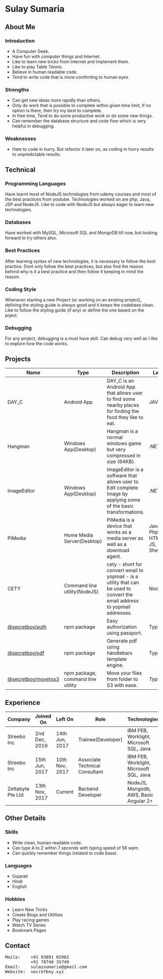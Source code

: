 # Sulay Sumaria

## About Me

### Introduction

- A Computer Geek.
- Have fun with computer things and Internet.
- Like to learn new tricks from Internet and implement them.
- Like to play Table Tennis.
- Believe in human readable code.
- Tend to write code that is more comforting to human eyes.

### Strengths

- Can get new ideas more rapidly than others.
- Only do work that is possible to complete within given time limit, If no option is there, then try my best to complete.
- In free time, Tend to do some productive work or do some new things.
- Can remember the database structure and code flow which is very helpful in debugging.

### Weaknesses

- Hate to code in hurry. But refactor it later on, as coding in hurry results to unpredictable results.

## Technical

### Programming Languages

Have learnt most of NodeJS technologies from udemy courses and most of the best practices from youtube. Technologies worked on are php, Java, JSP and NodeJS. Like to code with NodeJS but always eager to learn new technologies.

### Databases

Have worked with MySQL, Microsoft SQL and MongoDB till now, but looking forward to try others also.

### Best Practices

After learning syntax of new technologies, it is necessary to follow the best practice. Dont only follow the best practices, but also find the reason behind why is it a best practice and then follow it keeping in mind the reason.

### Coding Style

Whenever starting a new Project (or working on an existing project), defining the styling guide is always good and it keeps the codebase clean. Like to follow the styling guide (if any) or define the one based on the prject.

### Debugging

For any project, debugging is a must have skill. Can debug very well as I like to explore how the code works.

## Projects

| Name                | Type                              | Description                                                                                                                  | Language                                               | IDE            | Database | Libraries               | Hardware       |
| ------------------- | --------------------------------- | ---------------------------------------------------------------------------------------------------------------------------- | ------------------------------------------------------ | -------------- | -------- | ----------------------- | -------------- |
| DAY_C               | Android App                       | DAY_C is an Android App that allows user to find some nearby places for finding the food they like to eat.                   | JAVA                                                   | Android Studio |          |                         |                |
| Hangman             | Windows App(Desktop)              | Hangman is a normal windows game but very compressed in size (64KB).                                                         | .NET                                                   | Visual Studio  |          |                         |                |
| ImageEditor         | Windows App(Desktop)              | ImageEditor is a software that allows user to Edit complete Image by applying some of the basic transformations.             | .NET                                                   | Visual Studio  |          | Aforge Image Processing |                |
| PiMedia             | Home Media Server(Desktop)        | PiMedia is a device that works as a media server as well as a download agent.                                                | Java - JSP, Php, Python, HTMl, CSS, JS, Shellscripting | NetBeans       | MySQL    | Google Drive - Python   | Raspberry Pi 3 |
| CETY                | Command line utility(NodeJS)      | cety - short for convert email to yopmail - is a utility that can be used to convert the email address to yopmail addresses. | NodeJS                                                 | VS Code        | MongoDB  |                         |                |
| [@secretboy/auth](https://www.npmjs.com/package/@secretboy/auth)     | npm package                       | Easy authorization using passport.                                                                                           | TypeScript                                             | VS Code        |          | passport, mongoose      |                |
| [@secretboy/pdf](https://www.npmjs.com/package/@secretboy/pdf)      | npm package                       | Generate pdf using handlebars template engine.                                                                               | TypeScript                                             | VS Code        |          | handlebars, html-pdf    |                |
| [@secretboy/movetos3](https://www.npmjs.com/package/@secretboy/movetos3) | npm package, command line utility | Move your files from folder to S3 with ease.                                                                                 | TypeScript                                             | VS Code        |          | aws-sdk, commander      |                |

## Experience

| Company           | Joined On      | Left On        | Role                           | Technologies                            |
| ----------------- | -------------- | -------------- | ------------------------------ | --------------------------------------- |
| Streebo Inc       | 2nd Dec, 2016  | 14th Jun, 2017 | Trainee(Developer)             | IBM FEB, Worklight, Microsoft SQL, Java |
| Streebo Inc       | 15th Jun, 2017 | 10th Nov, 2017 | Associate Technical Consultant | IBM FEB, Worklight, Microsoft SQL, Java |
| Zettabyte Pte Ltd | 13th Nov, 2017 | Current        | Backend Developer              | NodeJS, Mongodb, AWS, Basic Angular 2+  |

## Other Details

### Skills

- Write clean, human readable code.
- Can type A to Z within 7 seconds with typing speed of 56 wpm.
- Can quickly remember things (related to code base).

### Languages

- Gujarati
- Hindi
- English

### Hobbies

- Learn New Tricks
- Create Blogs and Utilities
- Play racing games
- Watch TV Series
- Bookmark Pages

## Contact

<pre>
Moile:    +91 93091 02982
          +91 78740 35749
Email:    sulaysumaria@gmail.com
Website:  secretboy.xyz
</pre>
